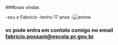 ###boas vindas

-sou o Fabricio
-tenho 17 anos 
-![anime](https://images.app.goo.gl/PieFxMxTr9b4Hafy7)

### vc pode entra em contato comigo no email fabricio.possani@escola.pr.gov.br
